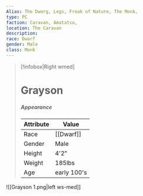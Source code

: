 ```yaml
---
Alias: The Dwarg, Legs, Freak of Nature, The Monk,
type: PC 
faction: Caravan, Amatatsu,
location: The Caravan 
description:  
race: Dwarf
gender: Male
class: Monk
---
```


> [!infobox|Right wmed]
> # Grayson
> ##### Appearance
> | Attribute |  Value
> | ---- | ---- |
> | Race | [[Dwarf]] |
> | Gender | Male |
> | Height | 4'2" |
> | Weight | 185lbs |
> | Age | early 100's |

![[Grayson 1.png|left ws-med]]
